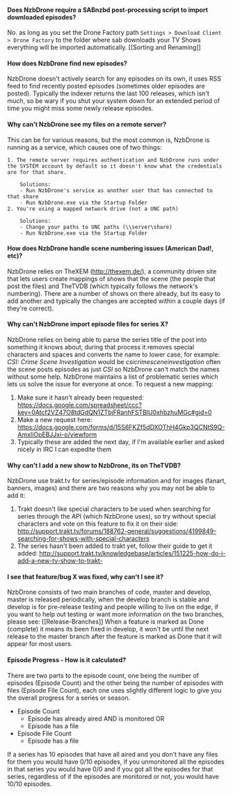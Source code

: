 #### Does NzbDrone require a SABnzbd post-processing script to import downloaded episodes?  ####
No. as long as you set the Drone Factory path `Settings > Download Client > Drone Factory` to the folder where sab downloads your TV Shows everything will be imported automatically. [[Sorting and Renaming]]

#### How does NzbDrone find new episodes?  ####
NzbDrone doesn't actively search for any episodes on its own, it uses RSS feed to find recently posted episodes (sometimes older episodes are posted). Typically the indexer returns the last 100 releases, which isn't much, so be wary if you shut your system down for an extended period of time you might miss some newly release episodes.

#### Why can't NzbDrone see my files on a remote server?  ####
This can be for various reasons, but the most common is, NzbDrone is running as a service, which causes one of two things:

	1. The remote server requires authentication and NzbDrone runs under the SYSTEM account by default so it doesn't know what the credentials are for that share.
	
		Solutions:
		- Run NzbDrone's service as another user that has connected to that share 
		- Run NzbDrone.exe via the Startup Folder
	2. You're using a mapped network drive (not a UNC path)
	
		Solutions:
		- Change your paths to UNC paths (\\server\share)
		- Run NzbDrone.exe via the Startup Folder 


#### How does NzbDrone handle scene numbering issues (American Dad!, etc)? ####
NzbDrone relies on TheXEM (http://thexem.de/), a community driven site that lets users create mappings of shows that the scene (the people that post the files) and TheTVDB (which typically follows the network's numbering). There are a number of shows on there already, but its easy to add another and typically the changes are accepted within a couple days (if they're correct).

#### Why can't NzbDrone import episode files for series X? ####
NzbDrone relies on being able to parse the series title of the post into something it knows about, during that process it removes special characters and spaces and converts the name to lower case, for example: *CSI: Crime Scene Investigation* would be *csicrimesceneinvestigation* often the scene posts episodes as just *CSI* so NzbDrone can't match the names without some help. NzbDrone maintains a list of problematic series which lets us solve the issue for everyone at once. To request a new mapping:

1. Make sure it hasn't already been requested: https://docs.google.com/spreadsheet/ccc?key=0Atcf2VZ47O8tdGdQN1ZTbjFRanhFSTBlU0xhbzhuMGc#gid=0
2. Make a new request here: https://docs.google.com/forms/d/15S6FKZf5dDXOThH4Gkp3QCNtS9Q-AmxIiOpEBJJxi-o/viewform
3. Typically these are added the next day, if I'm available earlier and asked nicely in IRC I can expedite them

#### Why can't I add a new show to NzbDrone, its on TheTVDB? ####
NzbDrone use trakt.tv for series/episode information and for images (fanart, banners, images) and there are two reasons why you may not be able to add it:

1. Trakt doesn't like special characters to be used when searching for series through the API (which NzbDrone uses), so try without special characters and vote on this feature to fix it on their side: http://support.trakt.tv/forums/188762-general/suggestions/4199849-searching-for-shows-with-special-characters
2. The series hasn't been added to trakt yet, follow their guide to get it added: http://support.trakt.tv/knowledgebase/articles/151225-how-do-i-add-a-new-tv-show-to-trakt-

#### I see that feature/bug X was fixed, why can't I see it?  ####
NzbDrone consists of two main branches of code, master and develop, master is released periodically, when the develop branch is stable and develop is for pre-release testing and people willing to live on the edge, if you want to help out testing or want more information on the two branches, please see: [[Release-Branches]]
When a feature is marked as Done (complete) it means its been fixed in develop, it won't be until the next release to the master branch after the feature is marked as Done that it will appear for most users.

#### Episode Progress - How is it calculated?  ####
There are two parts to the episode count, one being the number of episodes (Episode Count) and the other being the number of episodes with files (Episode File Count), each one uses slightly different logic to give you the overall progress for a series or season.

- Episode Count
	- Episode has already aired AND is monitored OR
	- Episode has a file
- Episode File Count
	- Episode has a file

If a series has 10 episodes that have all aired and you don't have any files for them you would have 0/10 episodes, if you unmonitored all the episodes in that series you would have 0/0 and if you got all the episodes for that series, regardless of if the episodes are monitored or not, you would have 10/10 episodes. 